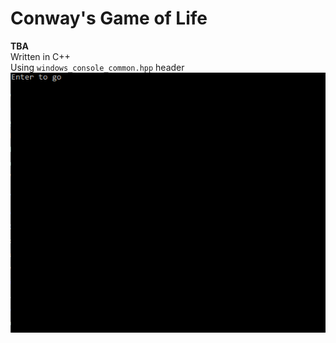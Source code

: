 # Conway's Game of Life
**TBA** \
Written in C++ \
Using `windows_console_common.hpp` header \
![Demo Conways](img/conways_game_of_life.gif)
